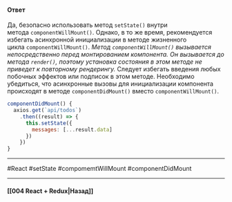 #### Ответ

Да, безопасно использовать метод `setState()` внутри метода `componentWillMount()`. Однако, в то же время, рекомендуется избегать асинхронной инициализации в методе жизненного цикла `componentWillMount()`. *Метод `componentWillMount()` вызывается непосредственно перед монтированием компонента. Он вызывается до метода `render()`, поэтому установка состояния в этом методе не приведет к повторному рендерингу.* Следует избегать введения любых побочных эффектов или подписок в этом методе. Необходимо убедиться, что асинхронные вызовы для инициализации компонента происходят в методе `componentDidMount()` вместо `componentWillMount()`.

```js
componentDidMount() {
  axios.get(`api/todos`)
    .then((result) => {
      this.setState({
        messages: [...result.data]
      })
    })
}
```

____
#React #setState #compomemtWillMount #componentDidMount 

____

#### [[004 React + Redux|Назад]]